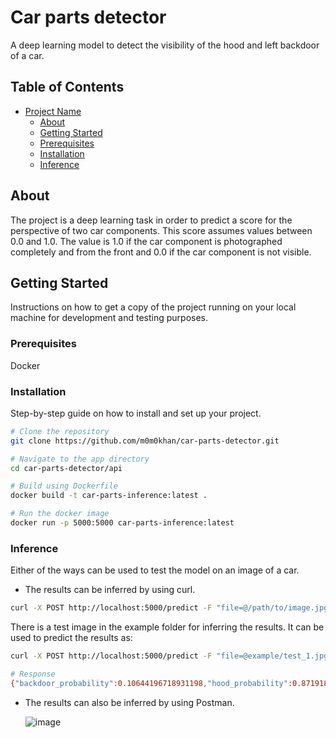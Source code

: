 # Car parts detector

A deep learning model to detect the visibility of the hood and left backdoor of a car.

## Table of Contents

- [Project Name](#project-name)
  - [About](#about)
  - [Getting Started](#getting-started)
  - [Prerequisites](#prerequisites)
  - [Installation](#installation)
  - [Inference](#inference)

## About

The project is a deep learning task in order to predict a score for the perspective of two car components. This score assumes values between 0.0 and 1.0. The value is 1.0 if the car component is photographed completely and from the front and 0.0 if the car component is not visible.


## Getting Started

Instructions on how to get a copy of the project running on your local machine for development and testing purposes.


### Prerequisites

Docker

### Installation

Step-by-step guide on how to install and set up your project.

```bash
# Clone the repository
git clone https://github.com/m0m0khan/car-parts-detector.git

# Navigate to the app directory
cd car-parts-detector/api

# Build using Dockerfile
docker build -t car-parts-inference:latest .

# Run the docker image
docker run -p 5000:5000 car-parts-inference:latest
```

### Inference

Either of the ways can be used to test the model on an image of a car.

- The results can be inferred by using curl.

```bash
curl -X POST http://localhost:5000/predict -F "file=@/path/to/image.jpg"
```

There is a test image in the example folder for inferring the results. It can be used to predict the results as:

```bash
curl -X POST http://localhost:5000/predict -F "file=@example/test_1.jpg"

# Response
{"backdoor_probability":0.10644196718931198,"hood_probability":0.871918797492981}
```

- The results can also be inferred by using Postman.

  ![image](https://github.com/user-attachments/assets/7a3a37d3-acf6-44a7-a249-26e0a26afa50)
